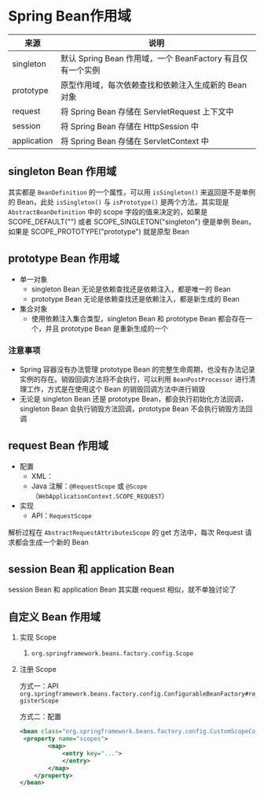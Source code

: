 # Spring Bean作用域

| 来源        | 说明                                                       |
| ----------- | ---------------------------------------------------------- |
| singleton   | 默认 Spring Bean 作用域，一个 BeanFactory 有且仅有一个实例 |
| prototype   | 原型作用域，每次依赖查找和依赖注入生成新的 Bean 对象       |
| request     | 将 Spring Bean 存储在 ServletRequest 上下文中              |
| session     | 将 Spring Bean 存储在 HttpSession 中                       |
| application | 将 Spring Bean 存储在 ServletContext 中                    |



## singleton Bean 作用域

其实都是 `BeanDefinition` 的一个属性，可以用 `isSingleton()` 来返回是不是单例的 Bean，此处 `isSingleton()` 与 `isPrototype()` 是两个方法，其实现是 `AbstractBeanDefinition` 中的 scope 字段的值来决定的，如果是 SCOPE_DEFAULT("") 或者 SCOPE_SINGLETON("singleton") 便是单例 Bean，如果是 SCOPE_PROTOTYPE("prototype") 就是原型 Bean



## prototype Bean 作用域

* 单一对象
  * singleton Bean 无论是依赖查找还是依赖注入，都是唯一的 Bean
  * prototype Bean 无论是依赖查找还是依赖注入，都是新生成的 Bean
* 集合对象
  * 使用依赖注入集合类型，singleton Bean 和 prototype Bean 都会存在一个，并且 prototype Bean 是重新生成的一个

### 注意事项

* Spring 容器没有办法管理 prototype Bean 的完整生命周期，也没有办法记录实例的存在。销毁回调方法将不会执行，可以利用 `BeanPostProcessor` 进行清理工作，方式是在使用这个 Bean 的销毁回调方法中进行销毁
* 无论是 singleton Bean 还是 prototype Bean，都会执行初始化方法回调，singleton Bean 会执行销毁方法回调，prototype Bean 不会执行销毁方法回调



## request Bean 作用域

* 配置
  * XML：<bean class="..." scope="request">
  * Java 注解：`@RequestScope` 或 `@Scope`（`WebApplicationContext.SCOPE_REQUEST`）
* 实现
  * API：`RequestScope`

解析过程在 `AbstractRequestAttributesScope` 的 get 方法中，每次 Request 请求都会生成一个新的 Bean



## session Bean 和 application Bean

session Bean 和 application Bean 其实跟 request 相似，就不单独讨论了



## 自定义 Bean 作用域

1. 实现 Scope

   1. `org.springframework.beans.factory.config.Scope`

2. 注册 Scope

   方式一：API `org.springframework.beans.factory.config.ConfigurableBeanFactory#registerScope`

   方式二：配置

   ```XML
   <bean class="org.springframework.beans.factory.config.CustomScopeConfigurer">
   	<property name="scopes">
           <map>
               <entry key="...">
               </entry>
           </map>
       </property>
   </bean>
   ```

   


